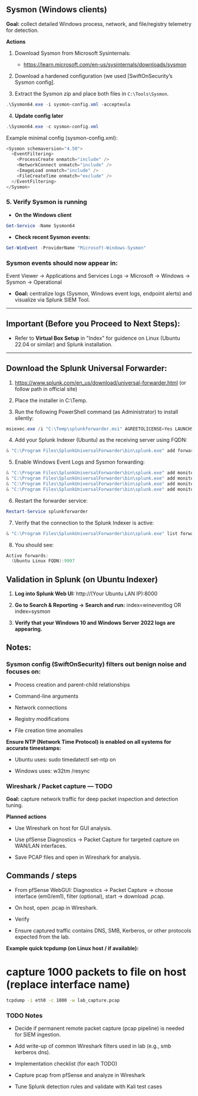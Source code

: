 ## Sysmon (Windows clients)
**Goal:** collect detailed Windows process, network, and file/registry telemetry for detection.

**Actions**
1. Download Sysmon from Microsoft Sysinternals:
   - https://learn.microsoft.com/en-us/sysinternals/downloads/sysmon

2. Download a hardened configuration (we used [SwiftOnSecurity’s Sysmon config].

3. Extract the Sysmon zip and place both files in `C:\Tools\Sysmon`.

```powershell
.\Sysmon64.exe -i sysmon-config.xml -accepteula
```

4. **Update config later**

```powershell
.\Sysmon64.exe -c sysmon-config.xml
```

Example minimal config (sysmon-config.xml):

```powershell
<Sysmon schemaversion="4.50">
  <EventFiltering>
    <ProcessCreate onmatch="include" />
    <NetworkConnect onmatch="include" />
    <ImageLoad onmatch="include" />
    <FileCreateTime onmatch="exclude" />
  </EventFiltering>
</Sysmon>
```

### 5. **Verify Sysmon is running**

* **On the Windows client**

```powershell
Get-Service -Name Sysmon64
```
* **Check recent Sysmon events:**

```powershell
Get-WinEvent -ProviderName "Microsoft-Windows-Sysmon"
```

### Sysmon events should now appear in:

Event Viewer → Applications and Services Logs → Microsoft → Windows → Sysmon → Operational


* **Goal:** centralize logs (Sysmon, Windows event logs, endpoint alerts) and visualize via Splunk SIEM Tool.
  
---

## Important (Before you Proceed to Next Steps):

* Refer to **Virtual Box Setup** in "Index" for guidence on Linux (Ubuntu 22.04 or similar) and Splunk installation.

---

## Download the Splunk Universal Forwarder:
1. https://www.splunk.com/en_us/download/universal-forwarder.html (or follow path in official site)

2. Place the installer in C:\Temp.

3. Run the following PowerShell command (as Administrator) to install silently:
   
```powershell
msiexec.exe /i "C:\Temp\splunkforwarder.msi" AGREETOLICENSE=Yes LAUNCHSPLUNK=0 /qn
```

4. Add your Splunk Indexer (Ubuntu) as the receiving server using FQDN:

```powershell
& "C:\Program Files\SplunkUniversalForwarder\bin\splunk.exe" add forward-server (Ubuntu FQDN):9997 -auth admin:(Admin Username)
```
5. Enable Windows Event Logs and Sysmon forwarding:

```powershell
& "C:\Program Files\SplunkUniversalForwarder\bin\splunk.exe" add monitor "C:\Windows\System32\winevt\Logs\Security.evtx"
& "C:\Program Files\SplunkUniversalForwarder\bin\splunk.exe" add monitor "C:\Windows\System32\winevt\Logs\System.evtx"
& "C:\Program Files\SplunkUniversalForwarder\bin\splunk.exe" add monitor "C:\Windows\System32\winevt\Logs\Application.evtx"
& "C:\Program Files\SplunkUniversalForwarder\bin\splunk.exe" add monitor "C:\Windows\System32\winevt\Logs\Microsoft-Windows-Sysmon%4Operational.evtx"
```

6. Restart the forwarder service:

```powershell
Restart-Service splunkforwarder
```

7. Verify that the connection to the Splunk Indexer is active:

```powershell
& "C:\Program Files\SplunkUniversalForwarder\bin\splunk.exe" list forward-server
```

8. You should see:

```powershell
Active forwards:
  (Ubuntu Linux FQDN):9997
```

## Validation in Splunk (on Ubuntu Indexer)

1. **Log into Splunk Web UI:**
   http://(Your Ubuntu LAN IP):8000

2. **Go to Search & Reporting → Search and run:**
   index=wineventlog OR index=sysmon

3. **Verify that your Windows 10 and Windows Server 2022 logs are appearing.**

## Notes:

### Sysmon config (SwiftOnSecurity) filters out benign noise and focuses on:

- Process creation and parent-child relationships

- Command-line arguments

- Network connections

- Registry modifications

- File creation time anomalies

**Ensure NTP (Network Time Protocol) is enabled on all systems for accurate timestamps:**

- Ubuntu uses: sudo timedatectl set-ntp on

- Windows uses: w32tm /resync

### Wireshark / Packet capture — TODO

**Goal:** capture network traffic for deep packet inspection and detection tuning.

**Planned actions**

* Use Wireshark on host for GUI analysis.

* Use pfSense Diagnostics → Packet Capture for targeted capture on WAN/LAN interfaces.

* Save PCAP files and open in Wireshark for analysis.

## Commands / steps

* From pfSense WebGUI: Diagnostics → Packet Capture → choose interface (em0/em1), filter (optional), start → download .pcap.

* On host, open .pcap in Wireshark.

* Verify

* Ensure captured traffic contains DNS, SMB, Kerberos, or other protocols expected from the lab.

**Example quick tcpdump (on Linux host / if available):**
# capture 1000 packets to file on host (replace interface name)

```bash
tcpdump -i eth0 -c 1000 -w lab_capture.pcap
```

### TODO Notes

* Decide if permanent remote packet capture (pcap pipeline) is needed for SIEM ingestion.

* Add write-up of common Wireshark filters used in lab (e.g., smb kerberos dns).

* Implementation checklist (for each TODO)

* Capture pcap from pfSense and analyze in Wireshark

* Tune Splunk detection rules and validate with Kali test cases
